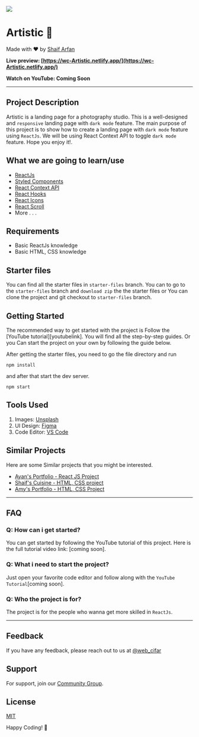 ![](./readmeImg/banner.png)

# Artistic 📸

Made with ❤️ by [Shaif Arfan](http://instagram.com/shaifarfan08/)

**Live preview: [https://wc-Artistic.netlify.app/](https://wc-Artistic.netlify.app/)**

**Watch on YouTube: Coming Soon**

---

## Project Description

Artistic is a landing page for a photography studio. This is a well-designed and `responsive` landing page with `dark mode` feature. The main purpose of this project is to show how to create a landing page with `dark mode` feature using `ReactJs`.
We will be using React Context API to toggle `dark mode` feature. Hope you enjoy it!.

## What we are going to learn/use

- [ReactJs](https://reactjs.org/)
- [Styled Components](https://styled-components.com/)
- [React Context API](https://reactjs.org/docs/context.html)
- [React Hooks](https://reactjs.org/docs/hooks-intro.html)
- [React Icons](https://www.npmjs.com/package/react-icons)
- [React Scroll](https://www.npmjs.com/package/react-scroll)
- More . . .

## Requirements

- Basic ReactJs knowledge
- Basic HTML, CSS knowledge

## Starter files

You can find all the starter files in `starter-files` branch. You can to go to the `starter-files` branch and `download zip` the the starter files or You can clone the project and git checkout to `starter-files` branch.

## Getting Started

The recommended way to get started with the project is Follow the [YouTube tutorial][youtubelink]. You will find all the step-by-step guides. Or you Can start the project on your own by following the guide below.

After getting the starter files, you need to go the file directory and run

```shell
npm install
```

and after that start the dev server.

```shell
npm start
```

## Tools Used

1. Images: [Unsplash](https://unsplash.com/)
1. UI Design: [Figma](https://www.figma.com/)
1. Code Editor: [VS Code](https://code.visualstudio.com/)

## Similar Projects

Here are some Similar projects that you might be interested.

- [Ayan's Portfolio - React JS Project](https://github.com/ShaifArfan/AYANs-portfolio)
- [Shaif's Cuisine - HTML, CSS project](https://github.com/ShaifArfan/shaif-s-cuisine)
- [Amy's Portfolio - HTML, CSS Project](https://github.com/ShaifArfan/AMYs-Portfolio)

---

## FAQ

### Q: How can i get started?

You can get started by following the YouTube tutorial of this project. Here is the full tutorial video link: [coming soon].

### Q: What i need to start the project?

Just open your favorite code editor and follow along with the `YouTube Tutorial`[coming soon].

### Q: Who the project is for?

The project is for the people who wanna get more skilled in `ReactJs`.

---

## Feedback

If you have any feedback, please reach out to us at [@web_cifar](http://instagram.com/web_cifar)

## Support

For support, join our [Community Group](http://facebook.com/groups/webcifar).

## License

[MIT](https://choosealicense.com/licenses/mit/)

Happy Coding! 🚀
